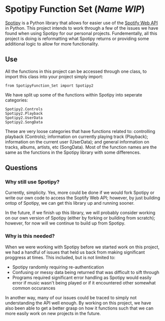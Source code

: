 # Spotipy Function Set (*Name WIP*) 

[Spotipy](https://github.com/plamere/spotipy) is a Python library that allows for easier use of the [Spotify Web API](https://developer.spotify.com/documentation/web-api/) in Python. This project intends to work through a few of the issues we have found when using Spotipy for our personal projects. Fundementally, all this project is doing is reformatting what Spotipy returns or providing some additional logic to allow for more functionality. 

## Use 

All the functions in this project can be accessed through one class, to import this class into your project simply import: 
```
from SpotipyFunction_Set import Spotipy2
```
We have split up some of the functions within Spotipy into seperate categories: 
```
Spotipy2.Controls
Spotipy2.Playback
Spotipy2.UserData
Spotipy2.SongData
```
These are very loose categories that have functions related to: controlling playback (Controls); information on currently playing track (Playback); information on the current user (UserData); and general information on tracks, albums, artists, etc (SongData). Most of the function names are the same as the functions in the Spotipy library with some differences. 

## Questions

### Why still use Spotipy? 

Currently, simplicity. Yes, more could be done if we would fork Spotipy or write our own code to access the Soptify Web API; however, by just building ontop of Spotipy, we can get this library up and running sooner. 

In the future, if we finish up this library, we will probably consider working on our own version of Spotipy (either by forking or building from scratch); however, for now will we continue to build up from Spotipy. 

### Why is this needed?

When we were working with Spotipy before we started work on this project, we had a handful of issues that held us back from making significant proggress at times. This included, but is not limited to: 
- Spotipy randomly requiring re-authentication 
- Confusing or messy data being returned that was difficult to sift through 
- Programs required significant error handling as Spotipy would easily error if music wasn't being played or if it encountered other somewhat common occurances 

In another way, many of our issues could be traced to simply not understanding the API well enough. By working on this project, we have also been able to get a better grasp on how it functions such that we can more easily work on new projects in the future. 
